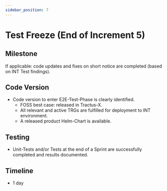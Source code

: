 ```yaml
---
sidebar_position: 7
---
```


# Test Freeze (End of Increment 5)

## Milestone

If applicable: code updates and fixes on short notice are completed (based on INT Test findings).

## Code Version

- Code version to enter E2E-Test-Phase is clearly identified.
  - FOSS best case: released in Tractus-X.
  - All relevant and active TRGs are fulfilled for deployment to INT environment.
  - A released product Helm-Chart is available.

## Testing

- Unit-Tests and/or Tests at the end of a Sprint are successfully completed and results documented.

## Timeline

- 1 day
